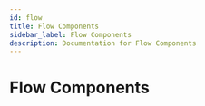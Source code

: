 ```yaml
---
id: flow
title: Flow Components
sidebar_label: Flow Components
description: Documentation for Flow Components
---
```


# Flow Components
